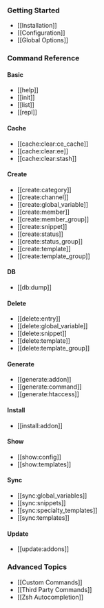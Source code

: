### Getting Started

* [[Installation]]
* [[Configuration]]
* [[Global Options]]

### Command Reference

#### Basic

* [[help]]
* [[init]]
* [[list]]
* [[repl]]

#### Cache
* [[cache:clear:ce_cache]]
* [[cache:clear:ee]]
* [[cache:clear:stash]]

#### Create
* [[create:category]]
* [[create:channel]]
* [[create:global_variable]]
* [[create:member]]
* [[create:member_group]]
* [[create:snippet]]
* [[create:status]]
* [[create:status_group]]
* [[create:template]]
* [[create:template_group]]

#### DB
* [[db:dump]]

#### Delete
* [[delete:entry]]
* [[delete:global_variable]]
* [[delete:snippet]]
* [[delete:template]]
* [[delete:template_group]]

#### Generate
* [[generate:addon]]
* [[generate:command]]
* [[generate:htaccess]]

#### Install
* [[install:addon]]

#### Show
* [[show:config]]
* [[show:templates]]

#### Sync
* [[sync:global_variables]]
* [[sync:snippets]]
* [[sync:specialty_templates]]
* [[sync:templates]]

#### Update
* [[update:addons]]

### Advanced Topics

* [[Custom Commands]]
* [[Third Party Commands]]
* [[Zsh Autocompletion]]

